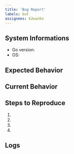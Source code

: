 ```yaml
---
title: 'Bug Report'
labels: but
assignees: k2wanko
---
```


<!--
## Do this before creating an issue

- Check our [developer documentation](https://developers.line.me/en/docs/) and [FAQ](https://developers.line.me/en/faq/messaging-api/) page for more information on LINE bots and the Messaging API
- Make sure your issue is **related to** the LINE Bot SDK. For general questions or issues about LINE bots, create an issue on the [LINE Platform feedback](https://github.com/line/line-platform-feedback) repository. Note that we don't provide technical support.

## When creating an issue

- Provide detailed information about the issue you had with the SDK as below
- Provide logs if possible
-->

## System Informations

* Go version:
* OS:

## Expected Behavior
<!-- Tell us what should happen -->

## Current Behavior
<!-- Tell us what happens instead of the expected behavior -->

## Steps to Reproduce
<!-- Provide a link to a live example, or an unambigeous set of steps to -->
1.
1.
1.
1.

## Logs
<!-- Provide logs if possible -->
